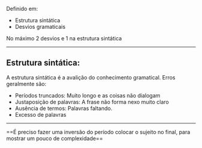 Definido em:

- Estrutura sintática
- Desvios gramaticais

No máximo 2 desvios e 1 na estrutura sintática

---
## Estrutura sintática:

A estrutura sintática é a avalição do conhecimento gramatical. Erros geralmente são:

- Períodos truncados: Muito longo e as coisas não dialogam
- Justaposição de palavras: A frase não forma nexo muito claro
- Ausência de termos: Palavras faltando. 
- Excesso de palavras

---
==É preciso fazer uma inversão do período colocar o sujeito no final, para mostrar um pouco de complexidade==